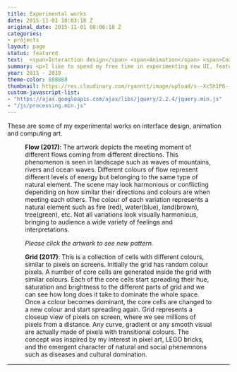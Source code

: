 ```yaml
---
title: Experimental works
date: 2015-11-01 18:03:18 Z
original_date: 2015-11-01 08:06:18 Z
categories:
- projects
layout: page
status: featured
text:  <span>Interaction design</span> <span>Animation</span> <span>Coding</span>
summary: <p>I like to spend my free time in experimenting new UI, features and products.</p>
year: 2015 - 2019
theme-color: 888888
thumbnail: https://res.cloudinary.com/ryanntt/image/upload/s--Xc5h1P6---/v1525614090/art-in-code/art-in-code-thumbnail.png
custom-javascript-list:
- "https://ajax.googleapis.com/ajax/libs/jquery/2.2.4/jquery.min.js"
- "/js/processing.min.js"
---
```


These are some of my experimental works on interface design, animation and computing art. 

<figure class="no-bg text-width">
  <canvas style="margin-left:auto; margin-right: auto; display:block" data-processing-sources="/js/flow.pde"></canvas>
  <figcaption><p>
  <b>Flow (2017)</b>: The artwork depicts the meeting moment of different flows coming from different directions. This phenomenon is seen in landscape such as waves of mountains, rivers and ocean waves. Different colours of flow represent different levels of energy but belonging to the same type of natural element. The scene may look harmonious or conflicting depending on how similar their directions and colours are when meeting each others. The colour of each variation represents a natural element such as fire (red), water(blue), land(brown), tree(green), etc. Not all variations look visually harmonious, bringing to audience a wide variety of feelings and interpretations.<br>

  <em>Please click the artwork to see new pattern.</em>
  </p></figcaption>
</figure>

<figure class="no-bg text-width">
  <canvas style="margin-left:auto; margin-right: auto; display:block" data-processing-sources="/js/grid.pde"></canvas>
  <figcaption><p>
  <b>Grid (2017)</b>: This is a collection of cells with different colours, similar to pixels on screens. Initially the grid has random colour pixels. A number of core cells are generated inside the grid with similar colours. Each of the core cells start spreading their hue, saturation and brightness to the different parts of grid and we can see how long does it take to dominate the whole space. Once a colour becomes dominant, the core cells are changed to a new colour and start spreading again. Grid represents a closeup view of pixels on screen, where we see millions of pixels from a distance. Any curve, gradient or any smooth visual are actually made of pixels with transitional colours. The concept was inspired by my interest in pixel art, LEGO bricks, and the emergent character of natural and social phenemnons such as diseases and cultural domination. 
  </p></figcaption>
</figure>


<hr>

<div id="shots"></div>

<script>
//Set the Access Token
var accessToken = "9daf27d240782089f50bfaa2d51b522a94c818bf7602993dd63257eb5feca9d4";

//Call Dribbble v2 APi
$.ajax({
    url: 'https://api.dribbble.com/v2/user/shots?per_page=8&access_token='+accessToken,
    dataType: 'json',
    type: 'GET',
    success: function(data) {  
      if (data.length > 0) { 
        $.each(data.reverse(), function(i, val) {
          // Display shots that have tag "ui"
          if (val.tags.indexOf("ui")>-1) {
            $('#shots').prepend(
            '<figure class="no-bg-color text-width" target="_blank" href="'+ val.html_url +'" title="' + val.title + '"><img src="'+ val.images.hidpi +'"/><figcaption><p>' + val.title + '</p></figcaption></figure>'
            )
          }                
        })
      }
      else {
        $('#shots').append('<p>No shots yet!</p>');
      }
    }
});
</script>





